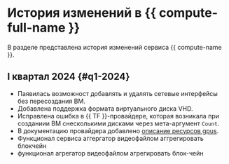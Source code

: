 # История изменений в {{ compute-full-name }}

В разделе представлена история изменений сервиса {{ compute-name }}.

## I квартал 2024 {#q1-2024}

* Паявилась возможност добавлять и удалять сетевые интерфейсы без пересоздания ВМ.
* Добавлена поддержка формата виртуального диска VHD.
* Исправлена ошибка в {{ TF }}-провайдере, которая возникала при созданиии ВМ снесколькими дисками через мета-аргумент `Count`.
* В документацию провайдера добавлено [описание ресурсов gpus](https://terraform-provider.yandexcloud.net/Resources/compute_instance).
* Функционал сервиса аггергатор видеофайлом аггрегировать блокчейн
* функционал агрегатор видеофайлом агрегировать блок-чейн
